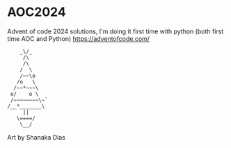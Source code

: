 # AOC2024
Advent of code 2024 solutions, I'm doing it first time with python (both first time AOC and Python) 
https://adventofcode.com/



        _\/_
         /\
         /\
        /  \
        /~~\o
       /o   \
      /~~*~~~\
     o/    o \
     /~~~~~~~~\~`
    /__*_______\
         ||
       \====/
        \__/

Art by Shanaka Dias
